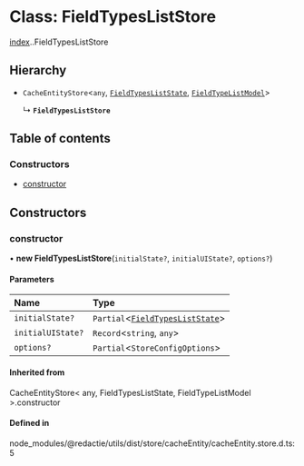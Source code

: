 # Class: FieldTypesListStore

[index](../wiki/index).[<internal>](../wiki/index.%3Cinternal%3E).FieldTypesListStore

## Hierarchy

- `CacheEntityStore`<`any`, [`FieldTypesListState`](../wiki/index.%3Cinternal%3E#fieldtypesliststate), [`FieldTypeListModel`](../wiki/index#fieldtypelistmodel)\>

  ↳ **`FieldTypesListStore`**

## Table of contents

### Constructors

- [constructor](../wiki/index.%3Cinternal%3E.FieldTypesListStore#constructor)

## Constructors

### constructor

• **new FieldTypesListStore**(`initialState?`, `initialUIState?`, `options?`)

#### Parameters

| Name | Type |
| :------ | :------ |
| `initialState?` | `Partial`<[`FieldTypesListState`](../wiki/index.%3Cinternal%3E#fieldtypesliststate)\> |
| `initialUIState?` | `Record`<`string`, `any`\> |
| `options?` | `Partial`<`StoreConfigOptions`\> |

#### Inherited from

CacheEntityStore<
	any,
	FieldTypesListState,
	FieldTypeListModel
\>.constructor

#### Defined in

node_modules/@redactie/utils/dist/store/cacheEntity/cacheEntity.store.d.ts:5

